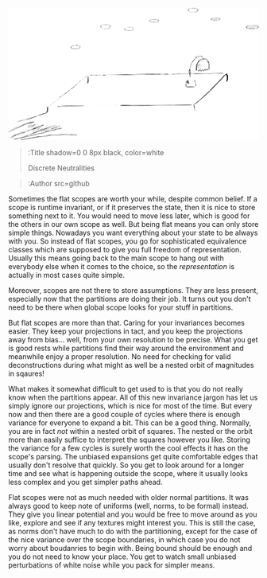 ![Banner](/img/set.png)

> :Title shadow=0 0 8px black, color=white
>
> Discrete Neutralities

> :Author src=github

Sometimes the flat scopes are worth your while, despite common belief. If a
scope is runtime invariant, or if it preserves the state, then it is nice to
store something next to it. You would need to move less later, which is good
for the others in our own scope as well. But being flat means you can only store
simple things. Nowadays you want everything about your state to be always with
you. So instead of flat scopes, you go for sophisticated equivalence classes
which are supposed to give you full freedom of representation. Usually this
means going back to the main scope to hang out with everybody else when it
comes to the choice, so the *representation* is actually in most cases quite simple.

Moreover, scopes are not there to store assumptions. They are less
present, especially now that the partitions are doing their job. It turns out you don't
need to be there when global scope looks for your stuff in partitions.

But flat scopes are more than that. Caring for your invariances becomes easier.
They keep your projections in tact, and you keep the projections away from
bias...  well, from your own resolution to be precise. What you get is good
rests while partitions find their way around the environment and meanwhile
enjoy a proper resolution. No need for checking for valid deconstructions
during what might as well be a nested orbit of magnitudes in sqaures! 

What makes it somewhat difficult to get used to is that you do not really know
when the partitions appear. All of this new invariance jargon has let us simply
ignore our projections, which is nice for most of the time. But every now and
then there are a good couple of cycles where there is enough variance for everyone to
expand a bit.  This can be a good thing. Normally, you are in fact *not* within
a nested orbit of squares. The nested or the orbit more than easily suffice to
interpret the squares however you like. Storing the variance for a few
cycles is surely worth the cool effects it has on the
scope's parsing. The unbiased expansions get quite comfortable edges that
usually don't resolve that quickly. So you get to look around for a longer time
and see what is happening outside the scope, where it usually looks less
complex and you get simpler paths ahead.

Flat scopes were not as much needed with older normal partitions. It was always good
to keep note of uniforms (well, norms, to be formal) instead. They give you linear
potential and you would be free to move around as you like, explore and see if
any textures might interest you. This is still the case, as norms don't have
much to do with the partitioning, except for the case of the nice variance over
the scope boundaries, in which case you do not worry
about boudanries to begin with. Being bound should be enough and you do
not need to know your place. You get to watch small unbiased perturbations
of white noise while you pack for simpler means.

